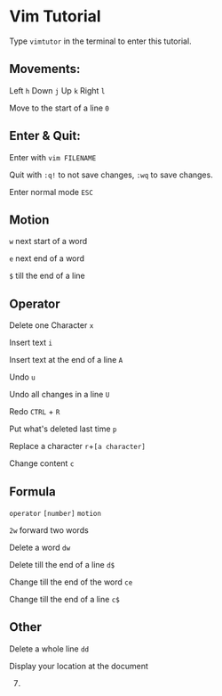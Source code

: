 # Vim Tutorial

Type `vimtutor` in the terminal to enter this tutorial.

## Movements:

Left `h` Down `j`  Up `k` Right `l`

Move to the start of a line `0`

## Enter & Quit:

Enter with `vim FILENAME`

Quit with `:q!` to not save changes, `:wq` to save changes.

Enter normal mode `ESC`

## Motion

`w` next start of a word

`e` next end of a word

`$` till the end of a line

## Operator

Delete one Character `x`

Insert text `i`

Insert text at the end of a line `A`

Undo `u`

Undo all changes in a line `U`

Redo `CTRL` + `R`

Put what's deleted last time `p`

Replace a character `r`+`[a character]`

Change content `c`



## Formula

`operator`  `[number]`  `motion`

`2w` forward two words

Delete a word `dw`

Delete till the end of a line `d$`

Change till the end of the word `ce`

Change till the end of a line `c$`

## Other

Delete a whole line `dd`

Display your location at the document











7. 

